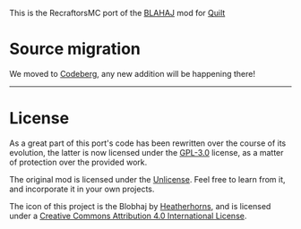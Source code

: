 This is the RecraftorsMC port of the [BLAHAJ](https://github.com/Hibiii/Blahaj)
mod for [Quilt](https://quiltmc.org)

# Source migration

We moved to [Codeberg](https://codeberg.org/RecraftorsMC/blahaj), any new addition will be happening there!

---

# License

As a great part of this port's code has been rewritten over the course of its evolution, the latter is
now licensed under the [GPL-3.0](LICENSE) license, as a matter of protection over the provided work.

The original mod is licensed under the [Unlicense](https://github.com/Hibiii/Blahaj/LICENSE).
Feel free to learn from it, and incorporate it in your own projects.

The icon of this project is the Blobhaj by [Heatherhorns](https://www.weasyl.com/~heatherhorns),
and is licensed under a [Creative Commons Attribution 4.0 International License](http://creativecommons.org/licenses/by/4.0/).
